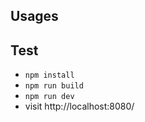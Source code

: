 ## Usages




## Test

* `npm install`
* `npm run build`
* `npm run dev`
* visit http://localhost:8080/
